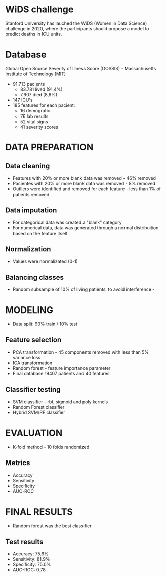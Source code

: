 # WiDS challenge
Stanford University has lauched the WiDS (Women in Data Science) challenge in 2020, where the participants should propose a model to predict deaths in ICU units.
# Database
Global Open Source Severity of Illness Score (GOSSIS)  - Massachusetts Institute of Technology (MIT)
- 91.713 pacients
  - 83.781 lived (91,4%)
  - 7.907 died (8,6%)
- 147 ICU's
- 185 features for each pacient:
  - 16 demografic
  - 76 lab results
  - 52 vital signs
  - 41 severity scores
# DATA PREPARATION
## Data cleaning
- Features with 20% or more blank data was removed - 46% removed
- Pacientes with 20% or more blank data was removed - 8% removed
- Outliers were identified and removed for each feature - less than 1% of patients removed
## Data imputation
- For categorical data was created a "blank" category
- For numerical data, data was generated through a normal distribuition based on the feature itself
## Normalization
- Values were normalizated (0-1)
## Balancing classes
- Random subsample of 10% of living patients, to avoid interference - 
# MODELING
- Data split: 90% train / 10% test
## Feature selection
- PCA transformation - 45 components removed with less than 5% variance loss
- ICA transformation
- Random forest - feature importance parameter
- Final database 19407 patients and 40 features
## Classifier testing
- SVM classifier - rbf, sigmoid and poly kernels
- Random Forest classifier
- Hybrid SVM/RF classifier
# EVALUATION
- K-fold method - 10 folds randomized
## Metrics
- Accuracy
- Sensitivity
- Specificity
- AUC-ROC
# FINAL RESULTS
- Random forest was the best classifier
## Test results
- Accuracy: 75.6%
- Sensitivity: 81.9%
- Specificity: 75.0%
- AUC-ROC: 0.78
